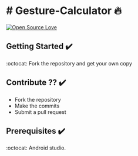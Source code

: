 # # Gesture-Calculator :fire:

[![Open Source Love](https://badges.frapsoft.com/os/v2/open-source.svg?v=102)](https://github.com/jb1998/Coding)  &nbsp;&nbsp;


## Getting Started :heavy_check_mark:
:octocat: Fork the repository and get your own copy

## Contribute ?? :heavy_check_mark:
* Fork the repository
* Make the commits
* Submit a pull request




## Prerequisites :heavy_check_mark:
:octocat: Android studio.
